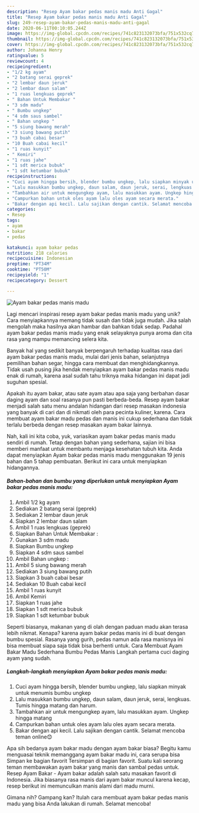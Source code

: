 ```yaml
---
description: "Resep Ayam bakar pedas manis madu Anti Gagal"
title: "Resep Ayam bakar pedas manis madu Anti Gagal"
slug: 249-resep-ayam-bakar-pedas-manis-madu-anti-gagal
date: 2020-06-11T00:10:05.244Z
image: https://img-global.cpcdn.com/recipes/741c823132073bfa/751x532cq70/ayam-bakar-pedas-manis-madu-foto-resep-utama.jpg
thumbnail: https://img-global.cpcdn.com/recipes/741c823132073bfa/751x532cq70/ayam-bakar-pedas-manis-madu-foto-resep-utama.jpg
cover: https://img-global.cpcdn.com/recipes/741c823132073bfa/751x532cq70/ayam-bakar-pedas-manis-madu-foto-resep-utama.jpg
author: Johanna Henry
ratingvalue: 5
reviewcount: 4
recipeingredient:
- "1/2 kg ayam"
- "2 batang serai geprek"
- "2 lembar daun jeruk"
- "2 lembar daun salam"
- "1 ruas lengkuas geprek"
- " Bahan Untuk Membakar "
- "3 sdm madu"
- " Bumbu ungkep"
- "4 sdm saus sambel"
- " Bahan ungkep "
- "5 siung bawang merah"
- "3 siung bawang putih"
- "3 buah cabai besar"
- "10 Buah cabai kecil"
- "1 ruas kunyit"
- " Kemiri"
- "1 ruas jahe"
- "1 sdt merica bubuk"
- "1 sdt ketumbar bubuk"
recipeinstructions:
- "Cuci ayam hingga bersih, blender bumbu ungkep, lalu siapkan minyak untuk menumis bumbu ungkep"
- "Lalu masukkan bumbu ungkep, daun salam, daun jeruk, serai, lengkuas. Tumis hingga matang dan harum."
- "Tambahkan air untuk mengungkep ayam, lalu masukkan ayam. Ungkep hingga matang"
- "Campurkan bahan untuk oles ayam lalu oles ayam secara merata."
- "Bakar dengan api kecil. Lalu sajikan dengan cantik. Selamat mencoba teman online😊"
categories:
- Resep
tags:
- ayam
- bakar
- pedas

katakunci: ayam bakar pedas 
nutrition: 218 calories
recipecuisine: Indonesian
preptime: "PT34M"
cooktime: "PT50M"
recipeyield: "1"
recipecategory: Dessert

---
```



![Ayam bakar pedas manis madu](https://img-global.cpcdn.com/recipes/741c823132073bfa/751x532cq70/ayam-bakar-pedas-manis-madu-foto-resep-utama.jpg)

Lagi mencari inspirasi resep ayam bakar pedas manis madu yang unik? Cara menyiapkannya memang tidak susah dan tidak juga mudah. Jika salah mengolah maka hasilnya akan hambar dan bahkan tidak sedap. Padahal ayam bakar pedas manis madu yang enak selayaknya punya aroma dan cita rasa yang mampu memancing selera kita.

Banyak hal yang sedikit banyak berpengaruh terhadap kualitas rasa dari ayam bakar pedas manis madu, mulai dari jenis bahan, selanjutnya pemilihan bahan segar, hingga cara membuat dan menghidangkannya. Tidak usah pusing jika hendak menyiapkan ayam bakar pedas manis madu enak di rumah, karena asal sudah tahu triknya maka hidangan ini dapat jadi suguhan spesial.

Apakah itu ayam bakar, atau sate ayam atau apa saja yang berbahan dasar daging ayam dan soal rasanya pun pasti berbeda-beda. Resep ayam bakar menjadi salah satu menu andalan hidangan dari resep masakan indonesia yang banyak di cari dan di nikmati oleh para pecinta kuliner, karena. Cara membuat ayam bakar madu pedas dan manis ini cukup sederhana dan tidak terlalu berbeda dengan resep masakan ayam bakar lainnya.


Nah, kali ini kita coba, yuk, variasikan ayam bakar pedas manis madu sendiri di rumah. Tetap dengan bahan yang sederhana, sajian ini bisa memberi manfaat untuk membantu menjaga kesehatan tubuh kita. Anda dapat menyiapkan Ayam bakar pedas manis madu menggunakan 19 jenis bahan dan 5 tahap pembuatan. Berikut ini cara untuk menyiapkan hidangannya.

<!--inarticleads1-->

##### Bahan-bahan dan bumbu yang diperlukan untuk menyiapkan Ayam bakar pedas manis madu:

1. Ambil 1/2 kg ayam
1. Sediakan 2 batang serai (geprek)
1. Sediakan 2 lembar daun jeruk
1. Siapkan 2 lembar daun salam
1. Ambil 1 ruas lengkuas (geprek)
1. Siapkan  Bahan Untuk Membakar :
1. Gunakan 3 sdm madu
1. Siapkan  Bumbu ungkep
1. Siapkan 4 sdm saus sambel
1. Ambil  Bahan ungkep :
1. Ambil 5 siung bawang merah
1. Sediakan 3 siung bawang putih
1. Siapkan 3 buah cabai besar
1. Sediakan 10 Buah cabai kecil
1. Ambil 1 ruas kunyit
1. Ambil  Kemiri
1. Siapkan 1 ruas jahe
1. Siapkan 1 sdt merica bubuk
1. Siapkan 1 sdt ketumbar bubuk


Seperti biasanya, makanan yang di olah dengan paduan madu akan terasa lebih nikmat. Kenapa? karena ayam bakar pedas manis ini di buat dengan bumbu spesial. Rasanya yang gurih, pedas namun ada rasa manisnya ini bisa membuat siapa saja tidak bisa berhenti untuk. Cara Membuat Ayam Bakar Madu Sederhana Bumbu Pedas Manis Langkah pertama cuci daging ayam yang sudah. 

<!--inarticleads2-->

##### Langkah-langkah menyiapkan Ayam bakar pedas manis madu:

1. Cuci ayam hingga bersih, blender bumbu ungkep, lalu siapkan minyak untuk menumis bumbu ungkep
1. Lalu masukkan bumbu ungkep, daun salam, daun jeruk, serai, lengkuas. Tumis hingga matang dan harum.
1. Tambahkan air untuk mengungkep ayam, lalu masukkan ayam. Ungkep hingga matang
1. Campurkan bahan untuk oles ayam lalu oles ayam secara merata.
1. Bakar dengan api kecil. Lalu sajikan dengan cantik. Selamat mencoba teman online😊


Apa sih bedanya ayam bakar madu dengan ayam bakar biasa? Begitu kamu menguasai teknik memanggang ayam bakar madu ini, cara serupa bisa Simpan ke bagian favorit Tersimpan di bagian favorit. Suatu kali seorang teman membawakan ayam bakar yang manis dan sambal pedas untuk. Resep Ayam Bakar - Ayam bakar adalah salah satu masakan favorit di Indonesia. Jika biasanya rasa manis dari ayam bakar muncul karena kecap, resep berikut ini memunculkan manis alami dari madu murni. 

Gimana nih? Gampang kan? Itulah cara membuat ayam bakar pedas manis madu yang bisa Anda lakukan di rumah. Selamat mencoba!
